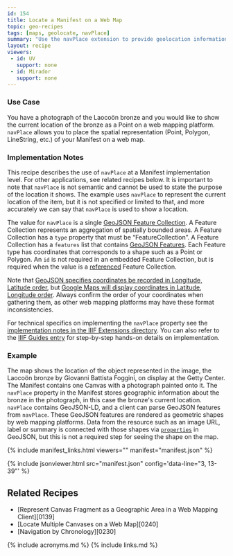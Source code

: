 ```yaml
---
id: 154
title: Locate a Manifest on a Web Map
topic: geo-recipes
tags: [maps, geolocate, navPlace]
summary: "Use the navPlace extension to provide geolocation information about an IIIF Presentation API 3.0 Manifest."
layout: recipe
viewers:
 - id: UV
   support: none
 - id: Mirador
   support: none
---
```


### Use Case
You have a photograph of the Laocoön bronze and you would like to show the current location of the bronze as a Point on a web mapping platform. `navPlace` allows you to place the spatial representation (Point, Polygon, LineString, etc.) of your Manifest on a web map. 


### Implementation Notes
This recipe describes the use of `navPlace` at a Manifest implementation level. For other applications, see related recipes below. It is important to note that `navPlace` is not semantic and cannot be used to state the purpose of the location it shows. The example uses `navPlace` to represent the current location of the item, but it is not specified or limited to that, and more accurately we can say that `navPlace` is used to show a location.

The value for `navPlace` is a single [GeoJSON Feature Collection](https://iiif.io/api/extension/navplace/#222-feature-collection). A Feature Collection represents an aggregation of spatially bounded areas. A Feature Collection has a `type` property that must be “FeatureCollection”. A Feature Collection has a `features` list that contains [GeoJSON Features](https://iiif.io/api/extension/navplace/#223-feature). Each Feature type has coordinates that corresponds to a shape such as a Point or Polygon. An `id` is not required in an embedded Feature Collection, but is required when the value is a [referenced](https://iiif.io/api/extension/navplace/#13-terminology) Feature Collection.

Note that [GeoJSON specifies coordinates be recorded in Longitude, Latitude order](https://datatracker.ietf.org/doc/html/rfc7946#section-3.1.1
), but [Google Maps will display coordinates in Latitude, Longitude order](https://developers.google.com/maps/documentation/javascript/reference/coordinates
). Always confirm the order of your coordinates when gathering them, as other web mapping platforms may have these format inconsistencies.

For technical specifics on implementing the `navPlace` property see the [implementation notes in the IIIF Extensions directory](https://iiif.io/api/extension/navplace/#5-implementation-notes). You can also refer to the [IIIF Guides entry](https://guides.iiif.io/guides/navplace/) for step-by-step hands-on details on implementation.


### Example
The map shows the location of the object represented in the image, the Laocoön bronze by Giovanni Battista Foggini, on display at the Getty Center. 
The Manifest contains one Canvas with a photograph painted onto it. The `navPlace` property in the Manifest stores geographic information about the bronze in the photograph, in this case the bronze's current location. `navPlace` contains GeoJSON-LD, and a client can parse GeoJSON features from `navPlace`. These GeoJSON features are rendered as geometric shapes by web mapping platforms. Data from the resource such as an image URL, label or summary is connected with those shapes via [`properties`](https://tools.ietf.org/html/rfc7946#section-3.2) in GeoJSON, but this is not a required step for seeing the shape on the map.

{% include manifest_links.html viewers="" manifest="manifest.json" %}

{% include jsonviewer.html src="manifest.json" config='data-line="3, 13-39"' %}

## Related Recipes
* [Represent Canvas Fragment as a Geographic Area in a Web Mapping Client][0139]
* [Locate Multiple Canvases on a Web Map][0240]
* [Navigation by Chronology][0230]

{% include acronyms.md %}
{% include links.md %}
